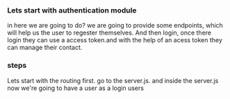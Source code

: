 ### Lets start with authentication module
in here we are going to do? we are going to provide some endpoints, which will help us the user to regester themselves. And then login, once there login they can use a access token.and with the help of an acess token they can manage their contact.
### steps
Lets start with the routing first. go to the server.js. and inside the server.js
now we're going to have a user as a login users
